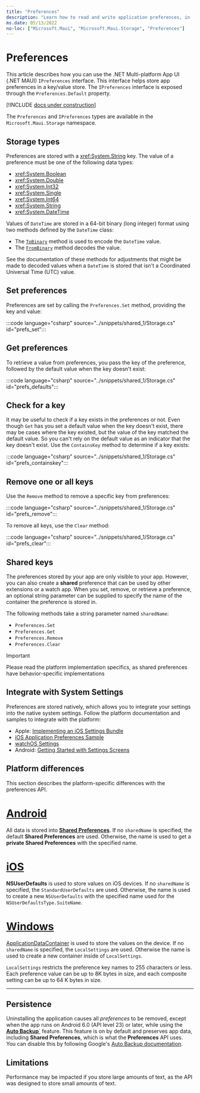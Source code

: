 ```yaml
---
title: "Preferences"
description: "Learn how to read and write application preferences, in .NET MAUI. The Preferences class can save and load application preferences in a key/value store."
ms.date: 05/13/2022
no-loc: ["Microsoft.Maui", "Microsoft.Maui.Storage", "Preferences"]
---
```


# Preferences

This article describes how you can use the .NET Multi-platform App UI (.NET MAUI) `IPreferences` interface. This interface helps store app preferences in a key/value store. The `IPreferences` interface is exposed through the `Preferences.Default` property.

[!INCLUDE [docs under construction](~/includes/preview-note.md)]

The `Preferences` and `IPreferences` types are available in the `Microsoft.Maui.Storage` namespace.

## Storage types

Preferences are stored with a <xref:System.String> key. The value of a preference must be one of the following data types:

- <xref:System.Boolean>
- <xref:System.Double>
- <xref:System.Int32>
- <xref:System.Single>
- <xref:System.Int64>
- <xref:System.String>
- <xref:System.DateTime>

Values of `DateTime` are stored in a 64-bit binary (long integer) format using two methods defined by the `DateTime` class:

- The [`ToBinary`](xref:System.DateTime.ToBinary) method is used to encode the `DateTime` value.
- The [`FromBinary`](xref:System.DateTime.FromBinary(System.Int64)) method decodes the value.

See the documentation of these methods for adjustments that might be made to decoded values when a `DateTime` is stored that isn't a Coordinated Universal Time (UTC) value.

## Set preferences

Preferences are set by calling the `Preferences.Set` method, providing the key and value:

:::code language="csharp" source="../snippets/shared_1/Storage.cs" id="prefs_set":::

## Get preferences

To retrieve a value from preferences, you pass the key of the preference, followed by the default value when the key doesn't exist:

:::code language="csharp" source="../snippets/shared_1/Storage.cs" id="prefs_defaults":::

## Check for a key

It may be useful to check if a key exists in the preferences or not. Even though `Get` has you set a default value when the key doesn't exist, there may be cases where the key existed, but the value of the key matched the default value. So you can't rely on the default value as an indicator that the key doesn't exist. Use the `ContainsKey` method to determine if a key exists:

:::code language="csharp" source="../snippets/shared_1/Storage.cs" id="prefs_containskey":::

## Remove one or all keys

Use the `Remove` method to remove a specific key from preferences:

:::code language="csharp" source="../snippets/shared_1/Storage.cs" id="prefs_remove":::

To remove all keys, use the `Clear` method:

:::code language="csharp" source="../snippets/shared_1/Storage.cs" id="prefs_clear":::

## Shared keys

<!-- TODO: What is the difference between an extension and a different app? -->
The preferences stored by your app are only visible to your app. However, you can also create a **shared** preference that can be used by other extensions or a watch app. When you set, remove, or retrieve a preference, an optional string parameter can be supplied to specify the name of the container the preference is stored in.

The following methods take a string parameter named `sharedName`:

- `Preferences.Set`
- `Preferences.Get`
- `Preferences.Remove`
- `Preferences.Clear`

> [!IMPORTANT]
> Please read the platform implementation specifics, as shared preferences have behavior-specific implementations

## Integrate with System Settings

Preferences are stored natively, which allows you to integrate your settings into the native system settings. Follow the platform documentation and samples to integrate with the platform:

- Apple: [Implementing an iOS Settings Bundle](https://developer.apple.com/library/content/documentation/Cocoa/Conceptual/UserDefaults/Preferences/Preferences.html)
- [iOS Application Preferences Sample](/samples/xamarin/ios-samples/appprefs/)
- [watchOS Settings](https://developer.xamarin.com/guides/ios/watch/working-with/settings/)
- Android: [Getting Started with Settings Screens](https://developer.android.com/guide/topics/ui/settings.html)

## Platform differences

This section describes the platform-specific differences with the preferences API.

<!-- markdownlint-disable MD025 -->
# [Android](#tab/android)

All data is stored into [**Shared Preferences**](https://developer.android.com/training/data-storage/shared-preferences.html). If no `sharedName` is specified, the default **Shared Preferences** are used. Otherwise, the name is used to get a **private Shared Preferences** with the specified name.

# [iOS](#tab/ios)

**NSUserDefaults** <!-- TODO link (../ios/app-fundamentals/user-defaults.md) --> is used to store values on iOS devices. If no `sharedName` is specified, the `StandardUserDefaults` are used. Otherwise, the name is used to create a new `NSUserDefaults` with the specified name used for the `NSUserDefaultsType.SuiteName`.

# [Windows](#tab/windows)

[ApplicationDataContainer](/uwp/api/windows.storage.applicationdatacontainer) is used to store the values on the device. If no `sharedName` is specified, the `LocalSettings` are used. Otherwise the name is used to create a new container inside of `LocalSettings`.

<!-- TODO: This makes no sense to me. the way the word setting was used here didn't make sense. I edited this to try and make sense of it but I suspect I'm wrong! -->
`LocalSettings` restricts the preference key names to 255 characters or less. Each preference value can be up to 8K bytes in size, and each composite setting can be up to 64 K bytes in size.

-----
<!-- markdownlint-enable MD025 -->

## Persistence

Uninstalling the application causes all _preferences_ to be removed, except when the app runs on Android 6.0 (API level 23) or later, while using the [**Auto Backup**`](https://developer.android.com/guide/topics/data/autobackup) feature. This feature is on by default and preserves app data, including **Shared Preferences**, which is what the **Preferences** API uses. You can disable this by following Google's [Auto Backup documentation](https://developer.android.com/guide/topics/data/autobackup).

## Limitations

Performance may be impacted if you store large amounts of text, as the API was designed to store small amounts of text.
